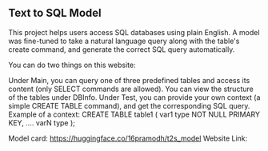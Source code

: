 ## Text to SQL Model

This project helps users access SQL databases using plain English. A model was fine-tuned to take a natural language query along with the table's create command, and generate the correct SQL query automatically.

You can do two things on this website:

Under Main, you can query one of three predefined tables and access its content (only SELECT commands are allowed). You can view the structure of the tables under DBInfo.
Under Test, you can provide your own context (a simple CREATE TABLE command), and get the corresponding SQL query.
Example of a context:
CREATE TABLE table1 ( var1 type NOT NULL PRIMARY KEY, .... varN type );

Model card: https://huggingface.co/16pramodh/t2s_model
Website Link: 

